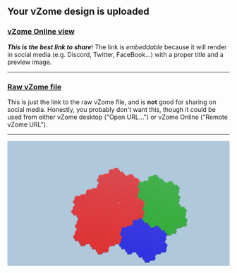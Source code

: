 ## Your vZome design is uploaded

### [vZome Online view][embed]

***This is the best link to share***!  The link is *embeddable* because it will render in social media (e.g. Discord, Twitter, FaceBook...) with a proper title and a preview image.

---

### [Raw vZome file][raw]

This is just the link to the raw vZome file, and is **not** good for
sharing on social media.
Honestly, you probably don't want this, though it could be used from either
vZome desktop ("Open URL...") or vZome Online ("Remote vZome URL").

---

![Image](<WIP-rauzy-fractal-in-snub-cube-field-3.png>)


[embed]: <https://vzome.com/app/embed.py?url=https://raw.githubusercontent.com/david-hall/vzome-sharing/main/2021/08/07/04-36-03-WIP-rauzy-fractal-in-snub-cube-field-3/WIP-rauzy-fractal-in-snub-cube-field-3.vZome>
[raw]: <https://raw.githubusercontent.com/david-hall/vzome-sharing/main/2021/08/07/04-36-03-WIP-rauzy-fractal-in-snub-cube-field-3/WIP-rauzy-fractal-in-snub-cube-field-3.vZome>
